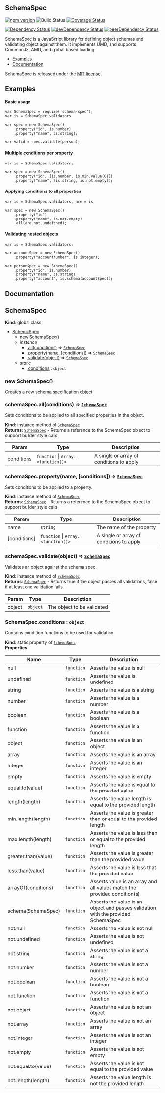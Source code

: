 [david-url]: https://david-dm.org/nbeach/schema-spec
[david-image]: https://img.shields.io/david/nbeach/schema-spec.svg
[david-dev-url]: https://david-dm.org/nbeach/schema-spec#info=devDependencies
[david-dev-image]: https://david-dm.org/nbeach/schema-spec/dev-status.svg
[david-peer-url]: https://david-dm.org/nbeach/schema-spec#info=peerDependencies
[david-peer-image]: https://david-dm.org/nbeach/schema-spec/peer-status.svg
[coveralls-url]: https://coveralls.io/r/nbeach/schema-spec/
[coveralls-image]: https://img.shields.io/coveralls/nbeach/schema-spec.svg

## SchemaSpec
[![npm version](https://badge.fury.io/js/schema-spec.svg)](https://badge.fury.io/js/schema-spec) ![Build Status](https://travis-ci.org/nbeach/schema-spec.svg?branch=master) [![Coverage Status][coveralls-image]][coveralls-url]

[![Dependency Status][david-image]][david-url] [![devDependency Status][david-dev-image]][david-dev-url] [![peerDependency Status][david-peer-image]][david-peer-url]

SchemaSpec is a JavaScript library for defining object schemas and validating object against them. It implements UMD, and supports CommonJS, AMD, and global based loading.

* [Examples](#examples)
* [Documentation](#documentation)

SchemaSpec is released under the [MIT license](https://github.com/nbeach/schema-spec/blob/master/LICENSE).


## Examples

#### Basic usage
    var SchemaSpec = require('schema-spec');
    var is = SchemaSpec.validators

    var spec = new SchemaSpec()
        .property("id", is.number)
        .property("name", is.string);

    var valid = spec.validate(person);


#### Multiple conditions per property
    var is = SchemaSpec.validators;

    var spec = new SchemaSpec()
        .property("id", [is.number, is.min.value(0)])
        .property("name", [is.string, is.not.empty]);


#### Applying conditions to all properties
    var is = SchemaSpec.validators, are = is

    var spec = new SchemaSpec()
        .property("id")
        .property("name", is.not.empty)
        .all(are.not.undefined);


#### Validating nested objects
    var is = SchemaSpec.validators;

    var accountSpec = new SchemaSpec()
        .property("accountNumber", is.integer);

    var personSpec = new SchemaSpec()
        .property("id", is.number)
        .property("name", is.string)
        .property("account", is.schema(accountSpec));

## Documentation

<a name="SchemaSpec"></a>

## SchemaSpec
**Kind**: global class  

* [SchemaSpec](#SchemaSpec)
    * [new SchemaSpec()](#new_SchemaSpec_new)
    * _instance_
        * [.all(conditions)](#SchemaSpec+all) ⇒ <code>[SchemaSpec](#SchemaSpec)</code>
        * [.property(name, [conditions])](#SchemaSpec+property) ⇒ <code>[SchemaSpec](#SchemaSpec)</code>
        * [.validate(object)](#SchemaSpec+validate) ⇒ <code>[SchemaSpec](#SchemaSpec)</code>
    * _static_
        * [.conditions](#SchemaSpec.conditions) : <code>object</code>

<a name="new_SchemaSpec_new"></a>

### new SchemaSpec()
Creates a new schema specification object.

<a name="SchemaSpec+all"></a>

### schemaSpec.all(conditions) ⇒ <code>[SchemaSpec](#SchemaSpec)</code>
Sets conditions to be applied to all specified properties in the object.

**Kind**: instance method of <code>[SchemaSpec](#SchemaSpec)</code>  
**Returns**: <code>[SchemaSpec](#SchemaSpec)</code> - Returns a reference to the SchemaSpec object to support builder style calls  

| Param | Type | Description |
| --- | --- | --- |
| conditions | <code>function</code> &#124; <code>Array.&lt;function()&gt;</code> | A single or array of conditions to apply |

<a name="SchemaSpec+property"></a>

### schemaSpec.property(name, [conditions]) ⇒ <code>[SchemaSpec](#SchemaSpec)</code>
Sets conditions to be applied to a property.

**Kind**: instance method of <code>[SchemaSpec](#SchemaSpec)</code>  
**Returns**: <code>[SchemaSpec](#SchemaSpec)</code> - Returns a reference to the SchemaSpec object to support builder style calls  

| Param | Type | Description |
| --- | --- | --- |
| name | <code>string</code> | The name of the property |
| [conditions] | <code>function</code> &#124; <code>Array.&lt;function()&gt;</code> | A single or array of conditions to apply |

<a name="SchemaSpec+validate"></a>

### schemaSpec.validate(object) ⇒ <code>[SchemaSpec](#SchemaSpec)</code>
Validates an object against the schema spec.

**Kind**: instance method of <code>[SchemaSpec](#SchemaSpec)</code>  
**Returns**: <code>[SchemaSpec](#SchemaSpec)</code> - Returns true if the object passes all validations, false if at least one validation fails.  

| Param | Type | Description |
| --- | --- | --- |
| object | <code>object</code> | The object to be validated |

<a name="SchemaSpec.conditions"></a>

### SchemaSpec.conditions : <code>object</code>
Contains condition functions to be used for validation

**Kind**: static property of <code>[SchemaSpec](#SchemaSpec)</code>  
**Properties**

| Name | Type | Description |
| --- | --- | --- |
| null | <code>function</code> | Asserts the value is null |
| undefined | <code>function</code> | Asserts the value is undefined |
| string | <code>function</code> | Asserts the value is a string |
| number | <code>function</code> | Asserts the value is a number |
| boolean | <code>function</code> | Asserts the value is a boolean |
| function | <code>function</code> | Asserts the value is a function |
| object | <code>function</code> | Asserts the value is an object |
| array | <code>function</code> | Asserts the value is an array |
| integer | <code>function</code> | Asserts the value is an integer |
| empty | <code>function</code> | Asserts the value is empty |
| equal.to(value) | <code>function</code> | Asserts the value is equal to the provided value |
| length(length) | <code>function</code> | Asserts the value length is equal to the provided length |
| min.length(length) | <code>function</code> | Asserts the value is greater then or equal to the provided length |
| max.length(length) | <code>function</code> | Asserts the value is less than or equal to the provided length |
| greater.than(value) | <code>function</code> | Asserts the value is greater than the provided value |
| less.than(value) | <code>function</code> | Asserts the value is less that the provided value |
| arrayOf(conditions) | <code>function</code> | Asserts value is an array and all values match the provided condition(s) |
| schema(SchemaSpec) | <code>function</code> | Asserts the value is an object and passes validation with the provided SchemaSpec |
| not.null | <code>function</code> | Asserts the value is not null |
| not.undefined | <code>function</code> | Asserts the value is not undefined |
| not.string | <code>function</code> | Asserts the value is not a string |
| not.number | <code>function</code> | Asserts the value is not a number |
| not.boolean | <code>function</code> | Asserts the value is not a boolean |
| not.function | <code>function</code> | Asserts the value is not a function |
| not.object | <code>function</code> | Asserts the value is not an object |
| not.array | <code>function</code> | Asserts the value is not an array |
| not.integer | <code>function</code> | Asserts the value is not an integer |
| not.empty | <code>function</code> | Asserts the value is not empty |
| not.equal.to(value) | <code>function</code> | Asserts the value is not equal to the provided value |
| not.length(length) | <code>function</code> | Asserts the value length is not the provided length |

